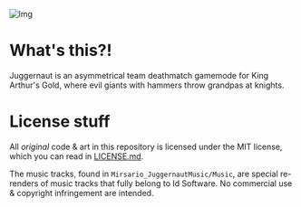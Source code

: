 ![Img](https://i.imgur.com/Hc8ElCj.png)

# What's this?!
Juggernaut is an asymmetrical team deathmatch gamemode for King Arthur's Gold, where evil giants with hammers throw grandpas at knights.

# License stuff
All *original* code & art in this repository is licensed under the MIT license, which you can read in [LICENSE.md](https://github.com/Mirsario/KingArthursGold_Juggernaut/blob/master/LICENSE.md).

The music tracks, found in `Mirsario_JuggernautMusic/Music`, are special re-renders of music tracks that fully belong to Id Software. No commercial use & copyright infringement are intended.